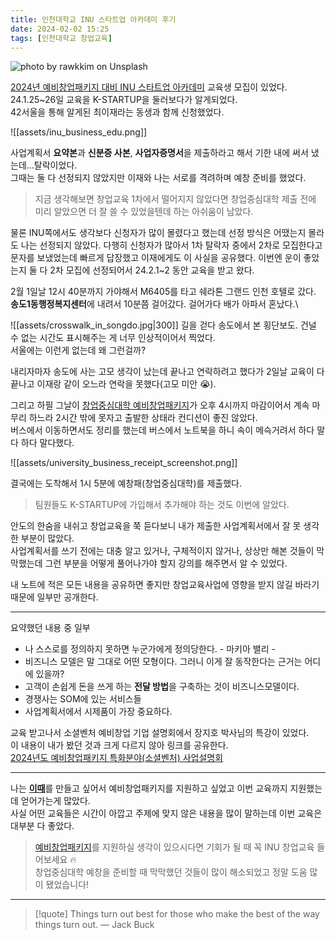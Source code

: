```yaml
---
title: 인천대학교 INU 스타트업 아카데미 후기
date: 2024-02-02 15:25
tags: [인천대학교 창업교육]
---
```


![photo by rawkkim on Unsplash](https://images.unsplash.com/photo-1706520560614-709627d1a67f?crop=entropy&cs=srgb&fm=jpg&ixid=M3wzNjM5Nzd8MHwxfHJhbmRvbXx8fHx8fHx8fDE3MDY4NTUxNDd8&ixlib=rb-4.0.3&q=85&w=768&h=432)

[2024년 예비창업패키지 대비 INU 스타트업 아카데미](https://startup.inu.ac.kr/startup/7700/subview.do?enc=Zm5jdDF8QEB8JTJGYmJzJTJGc3RhcnR1cCUyRjU5MiUyRjM3OTMxNSUyRmFydGNsVmlldy5kbyUzRg%3D%3D) 교육생 모집이 있었다.\
24.1.25~26일 교육을 K-STARTUP을 둘러보다가 알게되었다.\
42서울을 통해 알게된 최이재라는 동생과 함께 신청했었다.

![[assets/inu_business_edu.png]]

사업계획서 **요약본**과 **신분증 사본**, **사업자증명서**을 제출하라고 해서 기한 내에 써서 냈는데...탈락이었다.\
그때는 둘 다 선정되지 않았지만 이재와 나는 서로를 격려하며 예창 준비를 했었다.

>지금 생각해보면 창업교육 1차에서 떨어지지 않았다면 창업중심대학 제출 전에 미리 알았으면 더 잘 쓸 수 있었을텐데 하는 아쉬움이 남았다.

물론 INU쪽에서도 생각보다 신청자가 많이 몰렸다고 했는데 선정 방식은 어땠는지 몰라도 나는 선정되지 않았다.
다행히 신청자가 많아서 1차 탈락자 중에서 2차로 모집한다고 문자를 보냈었는데 빠르게 답장했고 이재에게도 이 사실을 공유했다.
이번엔 운이 좋았는지 둘 다 2차 모집에 선정되어서 24.2.1~2 동안 교육을 받고 왔다.

2월 1일날 12시 40분까지 가야해서 M6405를 타고 쉐라톤 그랜드 인천 호텔로 갔다. **송도1동행정복지센터**에 내려서 10분쯤 걸어갔다. 걸어가다 배가 아파서 혼났다.\

![[assets/crosswalk_in_songdo.jpg|300]]
길을 걷다 송도에서 본 횡단보도. 건널 수 없는 시간도 표시해주는 게 너무 인상적이어서 찍었다.\
서울에는 이런게 없는데 왜 그런걸까?

내리자마자 송도에 사는 고모 생각이 났는데 끝나고 연락하려고 했다가 2일날 교육이 다 끝나고 이재랑 같이 오느라 연락을 못했다(고모 미안 😭).

그리고 하필 그날이 [창업중심대학 예비창업패키지](https://www.k-startup.go.kr/web/contents/bizpbanc-deadline.do?schM=view&pbancSn=167360&page=2&schStr=regist&pbancEndYn=Y)가 오후 4시까지 마감이어서 계속 마무리 하느라 2시간 밖에 못자고 출발한 상태라 컨디션이 좋진 않았다.\
버스에서 이동하면서도 정리를 했는데 버스에서 노트북을 하니 속이 메슥거려서 하다 말다 하다 말다했다.

![[assets/university_business_receipt_screenshot.png]]

결국에는 도착해서 1시 5분에 예창패(창업중심대학)를 제출했다.
>팀원들도 K-STARTUP에 가입해서 추가해야 하는 것도 이번에 알았다.

안도의 한숨을 내쉬고 창업교육을 쭉 듣다보니 내가 제출한 사업계획서에서 잘 못 생각한 부분이 많았다.\
사업계획서를 쓰기 전에는 대충 알고 있거나, 구체적이지 않거나, 상상만 해본 것들이 막막했는데 그런 부분을 어떻게 풀어나가야 할지 강의를 해주면서 알 수 있었다.

내 노트에 적은 모든 내용을 공유하면 좋지만 창업교육사업에 영향을 받지 않길 바라기 때문에 일부만 공개한다.

---

요약했던 내용 중 일부

- 나 스스로를 정의하지 못하면 누군가에게 정의당한다. - 마키아 밸리 -
- 비즈니스 모델은 말 그대로 어떤 모형이다. 그러니 이게 잘 동작한다는 근거는 어디에 있을까?
- 고객이 손쉽게 돈을 쓰게 하는 **전달 방법**을 구축하는 것이 비즈니스모델이다.
- 경쟁사는 SOM에 있는 서비스들
- 사업계획서에서 시제품이 가장 중요하다.

교육 받고나서 소셜벤처 예비창업 기업 설명회에서 장지호 박사님의 특강이 있었다.\
이 내용이 내가 봤던 것과 크게 다르지 않아 링크를 공유한다.\
[2024년도 예비창업패키지 특화분야(소셜벤처) 사업설명회](https://youtu.be/XO_uNP3tsFg?si=quZwLsM7qXvsiz9I&t=5510)

---

나는 [**이때**](https://ittae.com/)를 만들고 싶어서 예비창업패키지를 지원하고 싶었고 이번 교육까지 지원했는데 얻어가는게 많았다.\
사실 어떤 교육들은 시간이 아깝고 주제에 맞지 않은 내용을 많이 말하는데 이번 교육은 대부분 다 좋았다.

> [예비창업패키지](https://www.k-startup.go.kr/web/contents/bizpbanc-ongoing.do?schM=view&pbancSn=167495&page=1&schStr=regist&pbancEndYn=N)를 지원하실 생각이 있으시다면 기회가 될 때 꼭 INU 창업교육 들어보세요 🔥\
> 창업중심대학 예창을 준비할 때 막막했던 것들이 많이 해소되었고 정말 도움 많이 됐었습니다!

---

> [!quote] Things turn out best for those who make the best of the way things turn out.
> — Jack Buck